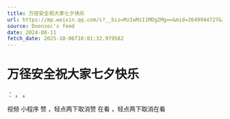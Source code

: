 ```yaml
---
title: 万径安全祝大家七夕快乐
url: https://mp.weixin.qq.com/s?__biz=MzIwMzI1MDg2Mg==&mid=2649944727&idx=1&sn=29714b2f50e0b4bbd878af1ca2534d8e
source: Doonsec's feed
date: 2024-08-11
fetch_date: 2025-10-06T18:01:32.979582
---
```


# 万径安全祝大家七夕快乐

：
，
。

视频
小程序
赞
，轻点两下取消赞
在看
，轻点两下取消在看